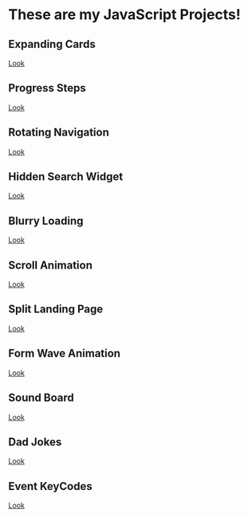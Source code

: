 # These are my JavaScript Projects!

## Expanding Cards

<a href="https://js-projects-git-expanding-cards-git-hannah.vercel.app/" target="_blank">Look</a>

## Progress Steps

<a href="https://js-projects-git-progress-steps-git-hannah.vercel.app/" target="_blank">Look</a>

## Rotating Navigation

<a href="https://js-projects-git-rotating-navigation-git-hannah.vercel.app/" target="_blank">Look</a>

## Hidden Search Widget

<a href="https://js-projects-git-hidden-search-widget-git-hannah.vercel.app/" target="_blank">Look</a>

## Blurry Loading

<a href="https://js-projects-git-blurry-loading-git-hannah.vercel.app/" target="_blank">Look</a>

## Scroll Animation

<a href="https://js-projects-git-scroll-animation-git-hannah.vercel.app/" target="_blank">Look</a>

## Split Landing Page

<a href="https://js-projects-git-split-landing-page-git-hannah.vercel.app/" target="_blank">Look</a>

## Form Wave Animation

<a href="https://js-projects-git-form-wave-animation-git-hannah.vercel.app/" target="_blank">Look</a>

## Sound Board

<a href="https://js-projects-git-sound-board-git-hannah.vercel.app/" target="_blank">Look</a>

## Dad Jokes

<a href="https://js-projects-71syp65xt-git-hannah.vercel.app/" target="_blank">Look</a>

## Event KeyCodes

<a href="https://js-projects-git-keycodes-git-hannah.vercel.app/" target="_blank">Look</a>
